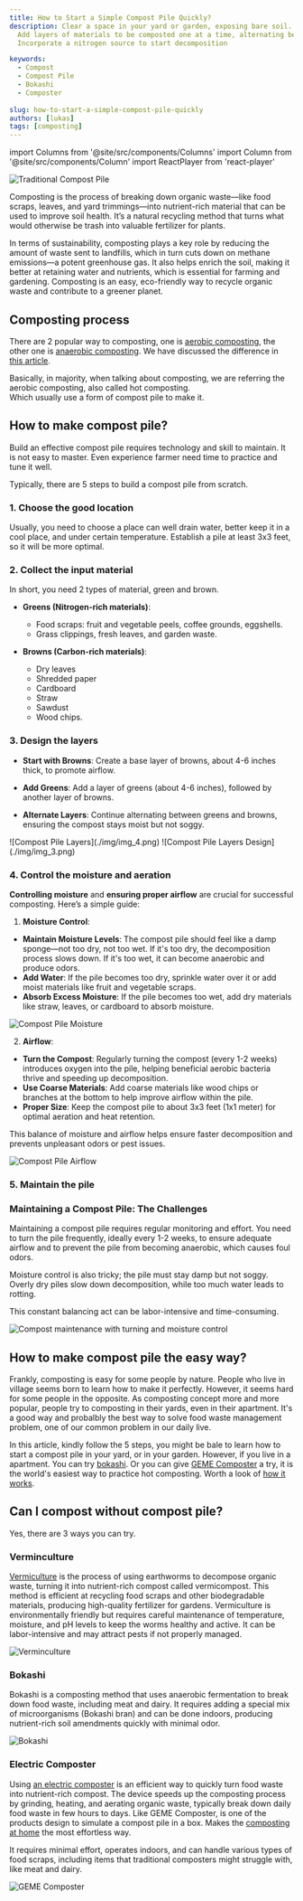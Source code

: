 ```yaml
---
title: How to Start a Simple Compost Pile Quickly?
description: Clear a space in your yard or garden, exposing bare soil. Build a base layer of straw or twigs. 
  Add layers of materials to be composted one at a time, alternating between brown and green materials. 
  Incorporate a nitrogen source to start decomposition

keywords:
  - Compost
  - Compost Pile
  - Bokashi
  - Composter
  
slug: how-to-start-a-simple-compost-pile-quickly
authors: [lukas]
tags: [composting]
---
```

import Columns from '@site/src/components/Columns'
import Column from '@site/src/components/Column'
import ReactPlayer from 'react-player'

![Traditional Compost Pile](./img/img.png)

Composting is the process of breaking down organic waste—like food scraps, leaves, and yard trimmings—into nutrient-rich 
material that can be used to improve soil health. It’s a natural recycling method that turns what would otherwise be trash 
into valuable fertilizer for plants. 

In terms of sustainability, composting plays a key role by reducing the amount of waste sent to landfills, which in turn
cuts down on methane emissions—a potent greenhouse gas. It also helps enrich the soil, making it better at retaining water 
and nutrients, which is essential for farming and gardening. Composting is an easy, eco-friendly way to recycle organic waste
and contribute to a greener planet.

## Composting process

There are 2 popular way to composting, one is [aerobic composting](https://en.wikibooks.org/wiki/Horticulture/Hot_Composting), 
the other one is [anaerobic composting](/blog/what-is-anaerobic-composting-and-what-are-the-pros-and-cons#what-is-anaerobic-composting).
We have discussed the difference in [this article](/blog/what-is-anaerobic-composting-and-what-are-the-pros-and-cons).

Basically, in majority, when talking about composting, we are referring the aerobic composting, also called hot composting.  
Which usually use a form of compost pile to make it.

## How to make compost pile?

Build an effective compost pile requires technology and skill to maintain. It is not easy to master. Even experience farmer
need time to practice and tune it well.

Typically, there are 5 steps to build a compost pile from scratch. 

### 1. Choose the good location
Usually, you need to choose a place can well drain water, better keep it in a cool place, and under certain temperature.
Establish a pile at least 3x3 feet, so it will be more optimal.

### 2. Collect the input material
In short, you need 2 types of material, green and brown.
- **Greens (Nitrogen-rich materials)**:
  - Food scraps: fruit and vegetable peels, coffee grounds, eggshells.
  - Grass clippings, fresh leaves, and garden waste.

- **Browns (Carbon-rich materials)**:
  - Dry leaves
  - Shredded paper
  - Cardboard 
  - Straw
  - Sawdust
  - Wood chips.


### 3. Design the layers

- **Start with Browns**: 
Create a base layer of browns, about 4-6 inches thick, to promote airflow.

- **Add Greens**: 
Add a layer of greens (about 4-6 inches), followed by another layer of browns.

- **Alternate Layers**: 
Continue alternating between greens and browns, ensuring the compost stays moist but not soggy.


<Columns>
  <Column className='text--center text--left'>
    ![Compost Pile Layers](./img/img_4.png)
  </Column>
  <Column className='text--left'>
    ![Compost Pile Layers Design](./img/img_3.png)
  </Column>
</Columns>

### 4. Control the moisture and aeration

**Controlling moisture** and **ensuring proper airflow** are crucial for successful composting. Here’s a simple guide:

1. **Moisture Control**:
  - **Maintain Moisture Levels**: The compost pile should feel like a damp sponge—not too dry, not too wet. If it's too dry, the decomposition process slows down. If it's too wet, it can become anaerobic and produce odors.
  - **Add Water**: If the pile becomes too dry, sprinkle water over it or add moist materials like fruit and vegetable scraps.
  - **Absorb Excess Moisture**: If the pile becomes too wet, add dry materials like straw, leaves, or cardboard to absorb moisture.

![Compost Pile Moisture](./img/img_2.png)

2. **Airflow**:
  - **Turn the Compost**: Regularly turning the compost (every 1-2 weeks) introduces oxygen into the pile, helping beneficial aerobic bacteria thrive and speeding up decomposition.
  - **Use Coarse Materials**: Add coarse materials like wood chips or branches at the bottom to help improve airflow within the pile.
  - **Proper Size**: Keep the compost pile to about 3x3 feet (1x1 meter) for optimal aeration and heat retention.

This balance of moisture and airflow helps ensure faster decomposition and prevents unpleasant odors or pest issues.

![Compost Pile Airflow](./img/img_1.png)

### 5. Maintain the pile

### Maintaining a Compost Pile: The Challenges

Maintaining a compost pile requires regular monitoring and effort. You need to turn the pile frequently, ideally every 1-2 weeks, 
to ensure adequate airflow and to prevent the pile from becoming anaerobic, which causes foul odors.

Moisture control is also tricky; the pile must stay damp but not soggy. Overly dry piles slow down decomposition, 
while too much water leads to rotting. 

This constant balancing act can be labor-intensive and time-consuming.

![Compost maintenance with turning and moisture control](./img/img_5.png)

## How to make compost pile the easy way?

Frankly, composting is easy for some people by nature. People who live in village seems born to learn how to make it perfectly.
However, it seems hard for some people in the opposite. 
As composting concept more and more popular, people try to composting in their yards, even in their apartment. 
It's a good way and probalbly the best way to solve food waste management problem, one of our common problem in our daily live.

In this article, kindly follow the 5 steps, you might be bale to learn how to start a compost pile in your yard, or in your garden.
However, if you live in a apartment. You can try [bokashi](/blog/geme-vs-bokashi). 
Or you can give [GEME Composter](/) a try, it is the world's easiest way to practice hot composting. 
Worth a look of [how it works](/how-it-works).


## Can I compost without compost pile?

Yes, there are 3 ways you can try. 

### Verminculture 

[Vermiculture](https://en.wikipedia.org/wiki/Vermicompost) is the process of using earthworms to decompose organic waste, 
turning it into nutrient-rich compost called vermicompost. 
This method is efficient at recycling food scraps and other biodegradable materials, producing high-quality fertilizer for gardens. 
Vermiculture is environmentally friendly but requires careful maintenance of temperature, moisture, and pH levels to keep 
the worms healthy and active. It can be labor-intensive and may attract pests if not properly managed.

![Verminculture](./img/img_6.png 'Verminculture')

### Bokashi 

Bokashi is a composting method that uses anaerobic fermentation to break down food waste, including meat and dairy. 
It requires adding a special mix of microorganisms (Bokashi bran) and can be done indoors, producing nutrient-rich soil 
amendments quickly with minimal odor.

![Bokashi](./img/img_7.png 'Bokashi')


### Electric Composter

Using [an electric composter](/) is an efficient way to quickly turn food waste into nutrient-rich compost. 
The device speeds up the composting process by grinding, heating, and aerating organic waste, typically break down daily
food waste in few hours to days. Like GEME Composter, is one of the products design to simulate a compost pile in a box.
Makes the [composting at home](https://www.epa.gov/recycle/composting-home) the most effortless way.

It requires minimal effort, operates indoors, and can handle various types of food scraps, 
including items that traditional composters might struggle with, like meat and dairy. 


![GEME Composter](./img/img_8.png 'GEME Composter')
